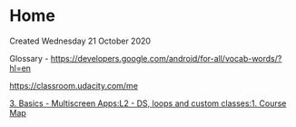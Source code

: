 # Home
Created Wednesday 21 October 2020

Glossary - <https://developers.google.com/android/for-all/vocab-words/?hl=en>

<https://classroom.udacity.com/me>

[3. Basics - Multiscreen Apps:L2 - DS, loops and custom classes:1. Course Map](./3._Basics_-_Multiscreen_Apps/L2_-_DS,_loops_and_custom_classes/1._Course_Map.md)


